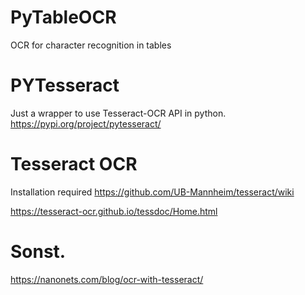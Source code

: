 # PyTableOCR
 OCR for character recognition in tables 

# PYTesseract
Just a wrapper to use Tesseract-OCR API in python.
https://pypi.org/project/pytesseract/

# Tesseract OCR
Installation required
https://github.com/UB-Mannheim/tesseract/wiki

https://tesseract-ocr.github.io/tessdoc/Home.html



# Sonst.
https://nanonets.com/blog/ocr-with-tesseract/